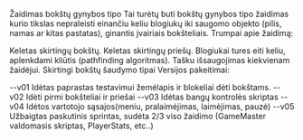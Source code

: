 Žaidimas bokštų gynybos tipo Tai turėtų buti bokštų gynybos tipo žaidimas kurio tikslas nepraleisti einančiu keliu blogiukų iki saugomo objekto (pilis, namas ar kitas pastatas), ginantis įvairiais bokšteliais. Trumpai apie žaidimą:

Keletas skirtingų bokštų.
Keletas skirtingų priešų.
Blogiukai tures eiti keliu, aplenkdami kliūtis (pathfinding algoritmas).
Tašku išsaugojimas kiekvienam žaidėjui.
Skirtingi bokštų šaudymo tipai
Versijos pakeitimai:

--v01 Idėtas paprastas testavimui žemėlapis ir blokeliai dėti bokštams. --v02 Idėti pirmi bokšteliai ir priešai --v03 Idėtas bangų kontrolės skriptas --v04 Idėtos vartotojo sąsajos(meniu, pralaimėjimas, laimėjimas, pauzė) --v05 Užbaigtas paskutinis sprintas, sudėta 2/3 viso žaidimo (GameMaster valdomasis skriptas, PlayerStats, etc..)
